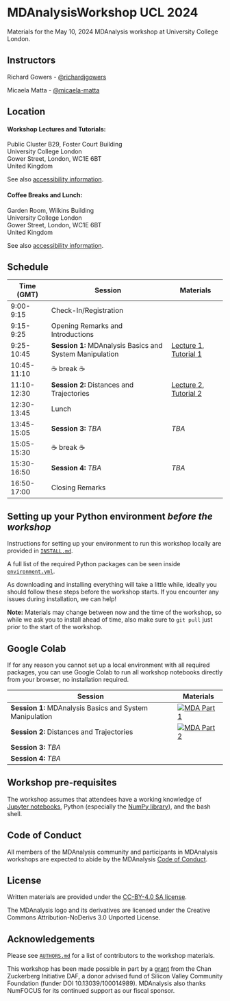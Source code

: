 # MDAnalysisWorkshop UCL 2024
Materials for the May 10, 2024 MDAnalysis workshop at University College London.

## Instructors

Richard Gowers - [@richardjgowers](https://github.com/richardjgowers)

Micaela Matta  - [@micaela-matta](https://github.com/micaela-matta)

## Location

#### Workshop Lectures and Tutorials:

Public Cluster B29, Foster Court Building  
University College London  
Gower Street, London, WC1E 6BT  
United Kingdom

See also [accessibility information](https://www.accessable.co.uk/venues/foster-court-public-cluster-b29).

#### Coffee Breaks and Lunch:

Garden Room, Wilkins Building  
University College London  
Gower Street, London, WC1E 6BT  
United Kingdom

See also [accessibility information](https://www.accessable.co.uk/ucl/access-guides/wilkins-building-garden-room-meeting-room).

## Schedule

| Time (GMT)    | Session                                                  | Materials                                                                                                                                                                |
|---------------|----------------------------------------------------------|--------------------------------------------------------------------------------------------------------------------------------------------------------------------------|
| 9:00-9:15     | Check-In/Registration                                    |   	                                                                                                                                                                      |
| 9:15-9:25     | Opening Remarks and Introductions	                       |   	                                                                                                                                                                      |
| 9:25-10:45    | **Session 1:** MDAnalysis Basics and System Manipulation | [Lecture 1](https://github.com/MDAnalysis/MDAnalysisWorkshop-Intro1.0Day/blob/may24-ws/notebooks/Lecture1_MDAnalysisBasics.ipynb), [Tutorial 1](https://github.com/MDAnalysis/MDAnalysisWorkshop-Intro1.0Day/blob/may24-ws/notebooks/Tutorial1_System_Manipulation.ipynb)                                                       	                                                                    |
| 10:45-11:10   | :coffee: break :coffee:          	                       |   	                                                                                                                                                                      |
| 11:10-12:30   | **Session 2:** Distances and Trajectories  	             | [Lecture 2](https://github.com/MDAnalysis/MDAnalysisWorkshop-Intro1.0Day/blob/may24-ws/notebooks/Lecture2_Distance_calculations.ipynb), [Tutorial 2](https://github.com/MDAnalysis/MDAnalysisWorkshop-Intro1.0Day/blob/may24-ws/notebooks/Tutorial2_Distances_Trajectories.ipynb)                                                                                                                         |
| 12:30-13:45   | Lunch                 	                                 |   	                                                                                                                                                                      |
| 13:45-15:05   | **Session 3:** *TBA*                                     | *TBA*                                                                                                                                                                    |
| 15:05-15:30   | :coffee: break  :coffee:         	                       |   	                                                                                                                                                                      |
| 15:30-16:50   | **Session 4:** *TBA*                                     | *TBA*                                                                                                                                                                    |
| 16:50-17:00   | Closing Remarks    	                                     |     	                                                                                                                                                                    |

## Setting up your Python environment *before the workshop*

<!--The workshop will be in a blended learning environment and hands-on. You will need a working installation of MDAnalysis and related packages including data to analyze in order to participate. The full installation may take up to about 1 GB of space (mostly for data, which you can delete after the workshop).--> 

Instructions for setting up your environment to run this workshop locally
are provided in [`INSTALL.md`](INSTALL.md).

A full list of the required Python packages can be seen inside [`environment.yml`](environment.yml).

As downloading and installing everything will take a little while, ideally you should follow these steps before the workshop starts. If you encounter any issues during installation, we can help!

**Note:** Materials may change between now and the time of the workshop, so while we ask you to install ahead of time, also make sure to `git pull` just prior to the start of the workshop.

## Google Colab

If for any reason you cannot set up a local environment with all required packages, you can use Google Colab to run all workshop notebooks directly from your browser, no installation required.

| Session                                                  | Materials                                                                                                                                                                        |
|----------------------------------------------------------|----------------------------------------------------------------------------------------------------------------------------------------------------------------------------------|
| **Session 1:** MDAnalysis Basics and System Manipulation |[![MDA Part 1](https://colab.research.google.com/assets/colab-badge.svg)](https://colab.research.google.com/github/MDAnalysis/WorkshopMDMLEdinburgh2022/blob/main/MD/MD_01_System_Manipulation.ipynb)  	                                                                                                              |
| **Session 2:** Distances and Trajectories  	             | [![MDA Part 2](https://colab.research.google.com/assets/colab-badge.svg)](https://colab.research.google.com/github/MDAnalysis/WorkshopMDMLEdinburgh2022/blob/main/MD/MD_02_Distances_Trajectories.ipynb)                                                                                                               |
| **Session 3:** *TBA*                                     |                                                                                                                                                                                  | 
| **Session 4:** *TBA*                                     |                                                                                                                                                                                  |

## Workshop pre-requisites

The workshop assumes that attendees have a working knowledge of [Jupyter notebooks][1], Python (especially the [NumPy library][2]), and the bash shell.

## Code of Conduct

All members of the MDAnalysis community and participants in MDAnalysis workshops are expected to abide by the MDAnalysis [Code of Conduct](https://www.mdanalysis.org/pages/conduct/).

## License

Written materials are provided under the [CC-BY-4.0 SA license](LICENSE.md).

The MDAnalysis logo and its derivatives are licensed under the Creative Commons Attribution-NoDerivs 3.0 Unported License.

## Acknowledgements

Please see [`AUTHORS.md`](AUTHORS.md) for a list of contributors to the workshop materials.

This workshop has been made possible in part by a [grant](https://chanzuckerberg.com/eoss/proposals/mdanalysis-outreach-and-project-manager/) from the Chan Zuckerberg Initiative DAF, a donor advised fund of Silicon Valley Community Foundation (funder DOI 10.13039/100014989). MDAnalysis also thanks NumFOCUS for its continued support as our fiscal sponsor.

##
[1]: https://jupyter-notebook.readthedocs.io/en/stable/
[2]: https://numpy.org/
